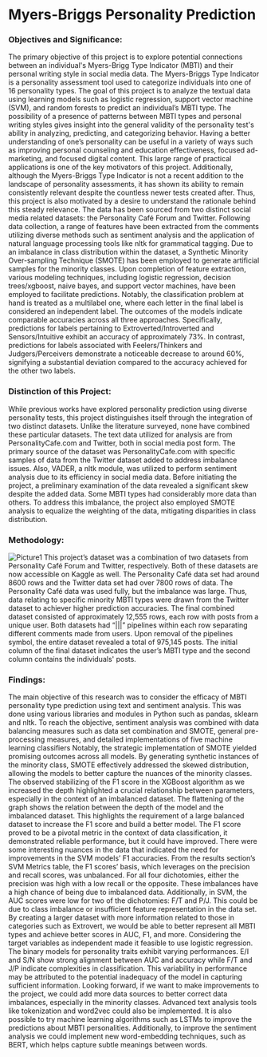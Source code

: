 # Myers-Briggs Personality Prediction

### Objectives and Significance:
The primary objective of this project is to explore potential connections between an individual's Myers-Brigg Type Indicator (MBTI) and their personal writing style in social media data. The Myers-Briggs Type Indicator is a personality assessment tool used to categorize individuals into one of 16 personality types. The goal of this project is to analyze the textual data using learning models such as logistic regression, support vector machine (SVM), and random forests to predict an individual’s MBTI type.
The possibility of a presence of patterns between MBTI types and personal writing styles gives insight into the general validity of the personality test's ability in analyzing, predicting, and categorizing behavior. Having a better understanding of one’s personality can be useful in a variety of ways such as improving personal counseling and education effectiveness, focused ad-marketing, and focused digital content. This large range of practical applications is one of the key motivators of this project. Additionally, although the Myers-Briggs Type Indicator is not a recent addition to the landscape of personality assessments, it has shown its ability to remain consistently relevant despite the countless newer tests created after. Thus, this project is also motivated by a desire to understand the rationale behind this steady relevance.
The data has been sourced from two distinct social media related datasets: the Personality Café Forum and Twitter. Following data collection, a range of features have been extracted from the comments utilizing diverse methods such as sentiment analysis and the application of natural language processing tools like nltk for grammatical tagging. Due to an imbalance in class distribution within the dataset, a Synthetic Minority Over-sampling Technique (SMOTE) has been employed to generate artificial samples for the minority classes. Upon completion of feature extraction, various modeling techniques, including logistic regression, decision trees/xgboost, naive bayes, and support vector machines, have been employed to facilitate predictions. Notably, the classification problem at hand is treated as a multilabel one, where each letter in the final label is considered an independent label. The outcomes of the models indicate comparable accuracies across all three approaches. Specifically, predictions for labels pertaining to Extroverted/Introverted and Sensors/Intuitive exhibit an accuracy of approximately 73%. In contrast, predictions for labels associated with Feelers/Thinkers and Judgers/Perceivers demonstrate a noticeable decrease to around 60%, signifying a substantial deviation compared to the accuracy achieved for the other two labels.

### Distinction of this Project:
While previous works have explored personality prediction using diverse personality tests, this project distinguishes itself through the integration of two distinct datasets. Unlike the literature surveyed, none have combined these particular datasets. The text data utilized for analysis are from PersonalityCafe.com and Twitter, both in social media post form. The primary source of the dataset was PersonalityCafe.com with specific samples of data from the Twitter dataset added to address imbalance issues. Also, VADER, a nltk module, was utilized to perform sentiment analysis due to its efficiency in social media data.
Before initiating the project, a preliminary examination of the data revealed a significant skew despite the added data. Some MBTI types had considerably more data than others. To address this imbalance, the project also employed SMOTE analysis to equalize the weighting of the data, mitigating disparities in class distribution.

### Methodology:
![Picture1](https://github.com/pranavneu/mbti_prediction/assets/154646829/108fd528-8e84-4117-abd6-31c2d657cd9f)
This project’s dataset was a combination of two datasets from Personality Café Forum and Twitter, respectively. Both of these datasets are now accessible on Kaggle as well. The Personality Café data set had around 8600 rows and the Twitter data set had over 7800 rows of data. The Personality Café data was used fully, but the imbalance was large. Thus, data relating to specific minority MBTI types were drawn from the Twitter dataset to achiever higher prediction accuracies. The final combined dataset consisted of approximately 12,555 rows, each row with posts from a unique user. Both datasets had “|||” pipelines within each row separating different comments made from users. Upon removal of the pipelines symbol, the entire dataset revealed a total of 975,145 posts. The initial column of the final dataset indicates the user’s MBTI type and the second column contains the individuals' posts.

### Findings:
The main objective of this research was to consider the efficacy of MBTI personality type prediction using text and sentiment analysis. This was done using various libraries and modules in Python such as pandas, sklearn and nltk. To reach the objective, sentiment analysis was combined with data balancing measures such as data set combination and SMOTE, general pre-processing measures, and detailed implementations of five machine learning classifiers
Notably, the strategic implementation of SMOTE yielded promising outcomes across all models. By generating synthetic instances of the minority class, SMOTE effectively addressed the skewed distribution, allowing the models to better capture the nuances of the minority classes. The observed stabilizing of the F1 score in the XGBoost algorithm as we increased the depth highlighted a crucial relationship between parameters, especially in the context of an imbalanced dataset. The flattening of the graph shows the relation between the depth of the model and the imbalanced dataset. This highlights the requirement of a large balanced dataset to increase the F1 score and build a better model.
The F1 score proved to be a pivotal metric in the context of data classification, it demonstrated reliable performance, but it could have improved. There were some interesting nuances in the data that indicated the need for improvements in the SVM models’ F1 accuracies. From the results section’s SVM Metrics table, the F1 scores’ basis, which leverages on the precision and recall scores, was unbalanced. For all four dichotomies, either the precision was high with a low recall or the opposite. These imbalances have a high chance of being due to imbalanced data. Additionally, in SVM, the AUC scores were low for two of the dichotomies: F/T and P/J. This could be due to class imbalance or insufficient feature representation in the data set. By creating a larger dataset with more information related to those in categories such as Extrovert, we would be able to better represent all MBTI types and achieve better scores in AUC, F1, and more.
Considering the target variables as independent made it feasible to use logistic regression. The binary models for personality traits exhibit varying performances. E/I and S/N show strong alignment between AUC and accuracy while F/T and J/P indicate complexities in classification. This variability in performance may be attributed to the potential inadequacy of the model in capturing sufficient information.
Looking forward, if we want to make improvements to the project, we could add more data sources to better correct data imbalances, especially in the minority classes. Advanced text analysis tools like tokenization and word2vec could also be implemented. It is also possible to try machine learning algorithms such as LSTMs to improve the predictions about MBTI personalities. Additionally, to improve the sentiment analysis we could implement new word-embedding techniques, such as BERT, which helps capture subtle meanings between words.





